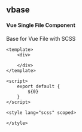 ## vbase
#### Vue Single File Component
Base for Vue File with SCSS
```
<template>
	<div>

	</div>
</template>

<script>
	export default {
		${0}
	}
</script>

<style lang="scss" scoped>

</style>
```